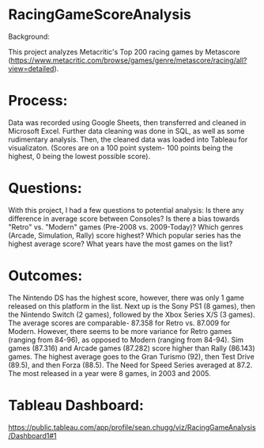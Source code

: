 # RacingGameScoreAnalysis

Background:

This project analyzes Metacritic's Top 200 racing games by Metascore (https://www.metacritic.com/browse/games/genre/metascore/racing/all?view=detailed).

# Process:

Data was recorded using Google Sheets, then transferred and cleaned in Microsoft Excel. Further data cleaning was done in SQL, as well as some rudimentary analysis. Then, the cleaned data was loaded into Tableau for visualizaton.
(Scores are on a 100 point system- 100 points being the highest, 0 being the lowest possible score).

# Questions:

With this project, I had a few questions to potential analysis:
Is there any difference in average score between Consoles?
Is there a bias towards "Retro" vs. "Modern" games (Pre-2008 vs. 2009-Today)?
Which genres (Arcade, Simulation, Rally) score highest? 
Which popular series has the highest average score?
What years have the most games on the list?

# Outcomes:

The Nintendo DS has the highest score, however, there was only 1 game released on this platform in the list. Next up is the Sony PS1 (8 games), then the Nintendo Switch (2 games), followed by the Xbox Series X/S (3 games).
The average scores are comparable- 87.358 for Retro vs. 87.009 for Modern. However, there seems to be more variance for Retro games (ranging from 84-96), as opposed to Modern (ranging from 84-94).
Sim games (87.316) and Arcade games (87.282) score higher than Rally (86.143) games. 
The highest average goes to the Gran Turismo (92), then Test Drive (89.5), and then Forza (88.5). The Need for Speed Series averaged at 87.2.
The most released in a year were 8 games, in 2003 and 2005.

# Tableau Dashboard: 

https://public.tableau.com/app/profile/sean.chugg/viz/RacingGameAnalysis/Dashboard1#1

